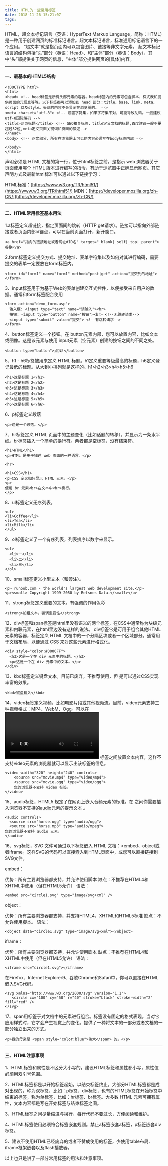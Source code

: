 ```yaml
---
title: HTML的一些常用标签
date: 2018-11-26 15:21:07
tags:
---
```

HTML，超文本标记语言（英语：HyperText Markup Language，简称：HTML）是一种用于创建网页的标准标记语言。超文本标记语言，标准通用标记语言下的一个应用。
“超文本”就是指页面内可以包含图片、链接等非文字元素。
超文本标记语言的结构包括“头”部分（英语：Head）、和“主体”部分（英语：Body），其中“头”部提供关于网页的信息，“主体”部分提供网页的[具体]内容。
***

#### 一、最基本的HTML5结构
```
<!DOCTYPE html>
<html> 
<head> <!-- head标签是所有头部元素的容器。head标签内的元素可包含脚本、样式表和提供页面的元信息等等。以下标签都可以添加到 head 部分：title、base、link、meta、script 以及style。头部的内容不会显示在浏览器的。 -->
<meta charset="utf-8"> <!-- 设置字符集，如果字符集不对，可能导致乱码。一般建议utf-8国际编码 -->
<title>网页标题</title> <!-- SEO相关标签，title定义文档的标题,百度建议一般不要超过32位,meta定义页面关键词和页面的描述-->
</head>
<body> <!-- 正文部分，所有在浏览器上可见的内容必须写在body标签内部 -->
    
</body>
</html>
```
<!DOCTYPE> 声明必须是 HTML 文档的第一行，位于html标签之前。<!DOCTYPE>是指示 web 浏览器关于页面使用哪个 HTML 版本进行编写的指令，有助于浏览器中正确显示网页。其它声明方式及最新html标准可以通过以下链接学习：
HTML标准：[https://www.w3.org/TR/html51/](https://www.w3.org/TR/html51/)
MDN：[https://developer.mozilla.org/zh-CN/](https://developer.mozilla.org/zh-CN/)
***
#### 二、HTML常用标签基本用法
1.a标签定义超链接，指定页面间的跳转（HTTP get请求）。链接可以指向外部链接或者页面内部id锚点，可以在当前页面打开，新开窗口。

```
<a href="指向的链接地址或者网址#ID名" target="_blank|_self|_top|_parent">谷歌</a>
```
2.form标签定义提交方式、提交地址、表单字符集以及如何对其进行编码，需要提交的表单一定要放在form标签内。
```
<form id="form1" name="form1" method="post|get" action="提交到的地址"></form>
```
3、input标签用于为基于Web的表单创建交互式控件，以便接受来自用户的数据。通常和form标签配合使用
```
<form action="demo_form.asp">
  输入框: <input type="text" name="请输入"><br>
  按钮: <input type="button" name="按钮"><br> <!--无跳转请求-->
  <input type="submit" value="提交"> <!--有跳转请求-->
</form>
```
4、button标签定义一个按钮。在 button元素内部，您可以放置内容，比如文本或图像。这是该元素与使用 input元素（空元素）创建的按钮之间的不同之处。
```
<button type="button">点我!</button>
```
5、h1 - h6标签被用来定义 HTML 标题。h1定义重要等级最高的标题，h6定义登记最低的标题。从大到小排列就是这样的。h1>h2>h3>h4>h5>h6
```
<h1>这是标题 1</h1> 
<h2>这是标题 2</h2> 
<h3>这是标题 3</h3> 
<h4>这是标题 4</h4> 
<h5>这是标题 5</h5> 
<h6>这是标题 6</h6>
```
6、p标签定义段落
```
<p>这是一个段落。</p>
```
7、hr标签定义 HTML 页面中的主题变化（比如话题的转移），并显示为一条水平线。br标签插入一个简单的换行符。两者都是空标签，没有结束符。
```
<h1>HTML</h1>
<p>HTML 是用于描述 web 页面的一种语言。</p>

<hr>

<h1>CSS</h1>
<p>CSS 定义如何显示 HTML 元素。</p>
<p> 
使用 br 元素<br>在文本中<br>换行。 
</p>
```
8、ul标签定义无序列表。
```
<ul>
<li>Coffee</li>
<li>Tea</li>
<li>Milk</li>
</ul>
```
9、ol标签定义了一个有序列表，列表排序以数字来显示。
```
<ol>
  <li>一</li>
  <li>二</li>
  <li>三</li>
</ol>
```
10、small标签定义小型文本（和旁注）。
```
<p> runoob.com - the world's largest web development site.</p>
<p><small> Copyright 1999-2050 by Refsnes Data.</small></p>
```
11、strong标签定义重要的文本。有强调的作用色彩
```
<strong>加粗文本，强调重要性</strong>
```
12、div标签和span标签是html里没有语义的两个标签，在CSS中通常称为块级元素和内联元素，在html里边没有这样的说法。
div标签它是可用于组合其他HTML元素的容器，标签定义 HTML 文档中的一个分隔区块或者一个区域部分。通常用于文档布局，以便通过 CSS 来对这些元素进行格式化。
```
<div style="color:#0000FF">
  <h3>这是一个在 div 元素中的标题。</h3>
  <p>这是一个在 div 元素中的文本。</p>
</div>
```
13、kbd标签定义键盘文本。目前已废弃，不推荐使用，但 是可以通过CSS实现丰富的效果。
```
<kbd>键盘输入</kbd>
```
14、video标签定义视频，比如电影片段或其他视频流。目前，video元素支持三种视频格式：MP4、WebM、Ogg。可以在 <video> 和 </video> 标签之间放置文本内容，这样不支持video元素的浏览器就可以显示出该标签的信息。
```
<video width="320" height="240" controls>
    <source src="movie.mp4" type="video/mp4">
    <source src="movie.ogg" type="video/ogg">
    您的浏览器不支持 video 标签。
</video>
```
15、audio标签，HTML5 规定了在网页上嵌入音频元素的标准。在<audio> 与 </audio> 之间你需要插入浏览器不支持的audio元素的提示文本 。
```
<audio controls>
  <source src="horse.ogg" type="audio/ogg">
  <source src="horse.mp3" type="audio/mpeg">
您的浏览器不支持 audio 元素。
</audio>
```
16、svg标签，SVG 文件可通过以下标签嵌入 HTML 文档：<embed、object或者iframe。这样SVG的代码可以直接嵌入到HTML页面中，或您可以直接链接到SVG文件。

embed：

优势：所有主要浏览器都支持，并允许使用脚本
缺点：不推荐在HTML4和XHTML中使用（但在HTML5允许）
语法：
```
<embed src="circle1.svg" type="image/svg+xml" />
```
object：

优势：所有主要浏览器都支持，并支持HTML4，XHTML和HTML5标准
缺点：不允许使用脚本。
语法：
```
<object data="circle1.svg" type="image/svg+xml"></object>
```
iframe：

优势：所有主要浏览器都支持，并允许使用脚本
缺点：不推荐在HTML4和XHTML中使用（但在HTML5允许）
语法：
```
<iframe src="circle1.svg"></iframe>
```
在Firefox、Internet Explorer9、谷歌Chrome和Safari中，你可以直接在HTML嵌入SVG代码。
```
<svg xmlns="http://www.w3.org/2000/svg" version="1.1">
   <circle cx="100" cy="50" r="40" stroke="black" stroke-width="2" fill="red" />
</svg>
```
17、span用标签于对文档中的元素进行组合。标签没有固定的格式表现。当对它应用样式时，它才会产生视觉上的变化。提供了一种将文本的一部分或者文档的一部分独立出来的方式。
```
<p>我的母亲是 <span style="color:blue">伟大</span> 的。</p>
```
***
#### 三、HTML注意事项
1、HTML标签和属性是不区分大小写的，建议HTML标签和属性都小写，属性值必须用双引号包围。

2、HTML标签都是以开始标签起始，以结束标签终止。大部分HTML标签都是成对出现的，称为双标签，比如：p标签、div标签，也有的HTML标签在开始标签中结束的标签，称为单标签，比如：hr标签、br标签。大多数 HTML 元素可拥有属性，文本内容都是写在开始标签与结束标签之间。

3、HTML标签之间尽量缩进与换行，每行代码不要过长，方便阅读和维护。

4、HTML标签使用必须符合标签嵌套规则。禁止a标签嵌套a标签，p标签嵌套div标签。

5、建议不使用HTML已经废弃的或者不赞成使用的标签，少使用table布局、iframe框架嵌套以及flash播放器。

以上也只是讲了一部分常用标签的用法和注意事项。
